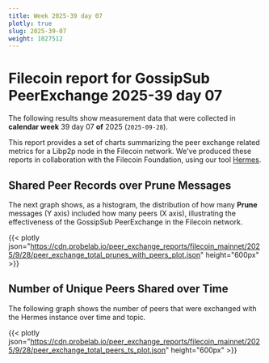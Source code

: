 ```yaml
---
title: Week 2025-39 day 07
plotly: true
slug: 2025-39-07
weight: 1027512
---
```


# Filecoin report for GossipSub PeerExchange 2025-39 day 07

The following results show measurement data that were collected in **calendar week** 39  day 07 **of** 
2025 (`2025-09-28`).

This report provides a set of charts summarizing the peer exchange related metrics for a Libp2p node in the Filecoin network.
We've produced these reports in collaboration with the Filecoin Foundation, using our tool [Hermes](/tools/hermes/).

## Shared Peer Records over Prune Messages
The next graph shows, as a histogram, the distribution of how many **Prune** messages (Y axis) included how many peers (X axis), 
illustrating the effectiveness of the GossipSub PeerExchange in the Filecoin network.

{{< plotly json="https://cdn.probelab.io/peer_exchange_reports/filecoin_mainnet/2025/9/28/peer_exchange_total_prunes_with_peers_plot.json" height="600px" >}}

## Number of Unique Peers Shared over Time
The following graph shows the number of peers that were exchanged with the Hermes instance over time and topic.

{{< plotly json="https://cdn.probelab.io/peer_exchange_reports/filecoin_mainnet/2025/9/28/peer_exchange_total_peers_ts_plot.json" height="600px" >}}
